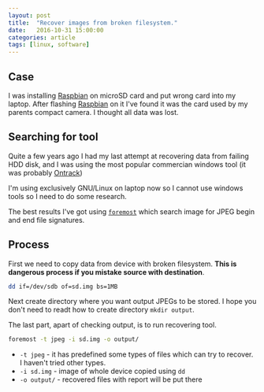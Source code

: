 ```yaml
---
layout: post
title:  "Recover images from broken filesystem."
date:   2016-10-31 15:00:00
categories: article
tags: [linux, software]
---
```


[raspbian]: https://www.raspberrypi.org/downloads/raspbian/

Case
----

I was installing [Raspbian][raspbian] on microSD card and put wrong card into my laptop.
After flashing [Raspbian][raspbian] on it I've found it was the card used by my parents compact
camera. I thought all data was lost.

Searching for tool
------------------

Quite a few years ago I had my last attempt at recovering data from
failing HDD disk, and I was using the most popular commercian windows tool
(it was probably
[Ontrack](http://www.toptenreviews.com/software/backup-recovery/best-data-recovery-software/))

I'm using exclusively GNU/Linux on laptop now so I cannot use windows tools
so I need to do some research.

The best results I've got using [`foremost`](http://foremost.sourceforge.net/)
which search image for JPEG begin and end file signatures.

Process
-------

First we need to copy data from device with broken filesystem. **This is dangerous
process if you mistake source with destination**.

```bash
dd if=/dev/sdb of=sd.img bs=1MB
```

Next create directory where you want output JPEGs to be stored. I hope you don't
need to readt how to create directory `mkdir output`.

The last part, apart of checking output, is to run recovering tool.

```bash
foremost -t jpeg -i sd.img -o output/
```

* `-t jpeg` - it has predefined some types of files which can try to recover.
  I haven't tried other types.
* `-i sd.img` - image of whole device copied using `dd`
* `-o output/` - recovered files with report will be put there
